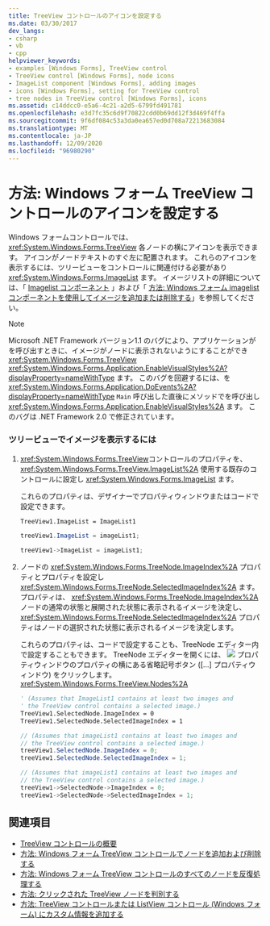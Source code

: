 ```yaml
---
title: TreeView コントロールのアイコンを設定する
ms.date: 03/30/2017
dev_langs:
- csharp
- vb
- cpp
helpviewer_keywords:
- examples [Windows Forms], TreeView control
- TreeView control [Windows Forms], node icons
- ImageList component [Windows Forms], adding images
- icons [Windows Forms], setting for TreeView control
- tree nodes in TreeView control [Windows Forms], icons
ms.assetid: c14ddcc0-e5a6-4c21-a2d5-6799fd491781
ms.openlocfilehash: e3d7fc35c6d9f70822cdd0b69dd12f3d469f4ffa
ms.sourcegitcommit: 9f6df084c53a3da0ea657ed0d708a72213683084
ms.translationtype: MT
ms.contentlocale: ja-JP
ms.lasthandoff: 12/09/2020
ms.locfileid: "96980290"
---
```

# <a name="how-to-set-icons-for-the-windows-forms-treeview-control"></a>方法: Windows フォーム TreeView コントロールのアイコンを設定する
Windows フォームコントロールでは、 <xref:System.Windows.Forms.TreeView> 各ノードの横にアイコンを表示できます。 アイコンがノードテキストのすぐ左に配置されます。 これらのアイコンを表示するには、ツリービューをコントロールに関連付ける必要があり <xref:System.Windows.Forms.ImageList> ます。 イメージリストの詳細については、「 [Imagelist コンポーネント](imagelist-component-windows-forms.md) 」および「 [方法: Windows フォーム imagelist コンポーネントを使用してイメージを追加または削除する](how-to-add-or-remove-images-with-the-windows-forms-imagelist-component.md)」を参照してください。  
  
> [!NOTE]
> Microsoft .NET Framework バージョン1.1 のバグにより、アプリケーションがを呼び出すときに、イメージがノードに表示されないようにすることができ <xref:System.Windows.Forms.TreeView> <xref:System.Windows.Forms.Application.EnableVisualStyles%2A?displayProperty=nameWithType> ます。 このバグを回避するには、を <xref:System.Windows.Forms.Application.DoEvents%2A?displayProperty=nameWithType> `Main` 呼び出した直後にメソッドでを呼び出し <xref:System.Windows.Forms.Application.EnableVisualStyles%2A> ます。 このバグは .NET Framework 2.0 で修正されています。  
  
### <a name="to-display-images-in-a-tree-view"></a>ツリービューでイメージを表示するには  
  
1. <xref:System.Windows.Forms.TreeView>コントロールのプロパティを、 <xref:System.Windows.Forms.TreeView.ImageList%2A> 使用する既存のコントロールに設定し <xref:System.Windows.Forms.ImageList> ます。  
  
     これらのプロパティは、デザイナーでプロパティウィンドウまたはコードで設定できます。  
  
    ```vb  
    TreeView1.ImageList = ImageList1  
    ```  
  
    ```csharp  
    treeView1.ImageList = imageList1;  
    ```  
  
    ```cpp  
    treeView1->ImageList = imageList1;  
    ```  
  
2. ノードの <xref:System.Windows.Forms.TreeNode.ImageIndex%2A> プロパティとプロパティを設定し <xref:System.Windows.Forms.TreeNode.SelectedImageIndex%2A> ます。 プロパティは、 <xref:System.Windows.Forms.TreeNode.ImageIndex%2A> ノードの通常の状態と展開された状態に表示されるイメージを決定し、 <xref:System.Windows.Forms.TreeNode.SelectedImageIndex%2A> プロパティはノードの選択された状態に表示されるイメージを決定します。  
  
     これらのプロパティは、コードで設定することも、TreeNode エディター内で設定することもできます。 TreeNode エディターを開くには、 ![ ](./media/visual-studio-ellipsis-button.png) プロパティウィンドウのプロパティの横にある省略記号ボタン ([...] プロパティウィンドウ) をクリックします。 <xref:System.Windows.Forms.TreeView.Nodes%2A>  
  
    ```vb  
    ' (Assumes that ImageList1 contains at least two images and  
    ' the TreeView control contains a selected image.)  
    TreeView1.SelectedNode.ImageIndex = 0  
    TreeView1.SelectedNode.SelectedImageIndex = 1  
    ```  
  
    ```csharp  
    // (Assumes that imageList1 contains at least two images and  
    // the TreeView control contains a selected image.)  
    treeView1.SelectedNode.ImageIndex = 0;  
    treeView1.SelectedNode.SelectedImageIndex = 1;  
    ```  
  
    ```cpp  
    // (Assumes that imageList1 contains at least two images and  
    // the TreeView control contains a selected image.)  
    treeView1->SelectedNode->ImageIndex = 0;  
    treeView1->SelectedNode->SelectedImageIndex = 1;  
    ```  
  
## <a name="see-also"></a>関連項目

- [TreeView コントロールの概要](treeview-control-overview-windows-forms.md)
- [方法: Windows フォーム TreeView コントロールでノードを追加および削除する](how-to-add-and-remove-nodes-with-the-windows-forms-treeview-control.md)
- [方法: Windows フォーム TreeView コントロールのすべてのノードを反復処理する](how-to-iterate-through-all-nodes-of-a-windows-forms-treeview-control.md)
- [方法: クリックされた TreeView ノードを判別する](how-to-determine-which-treeview-node-was-clicked-windows-forms.md)
- [方法: TreeView コントロールまたは ListView コントロール (Windows フォーム) にカスタム情報を追加する](add-custom-information-to-a-treeview-or-listview-control-wf.md)
